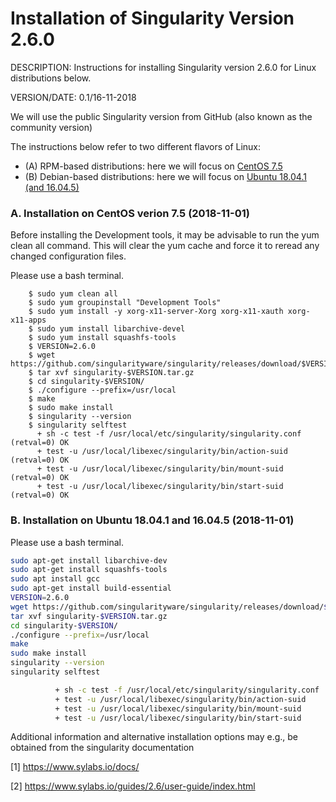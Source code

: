 # Installation of Singularity Version 2.6.0

DESCRIPTION: Instructions for installing Singularity version 2.6.0 for Linux distributions below. 

VERSION/DATE: 0.1/16-11-2018 
        
We will use the public Singularity version from GitHub (also known as the community version)

The instructions below refer to two different flavors of Linux: 
- (A) RPM-based distributions: here we will focus on [CentOS 7.5](#installation-centos)
- (B) Debian-based distributions: here we will focus on [Ubuntu 18.04.1 (and 16.04.5)](#installation-ubuntu)

### <a name="installation-centos"></a> A. Installation on CentOS verion 7.5 (2018-11-01)
  
Before installing the Development tools, it may be advisable to run the yum clean all command. This will clear the yum cache and force it to reread any changed configuration files.

Please use a bash terminal.

        $ sudo yum clean all
        $ sudo yum groupinstall "Development Tools"
        $ sudo yum install -y xorg-x11-server-Xorg xorg-x11-xauth xorg-x11-apps
        $ sudo yum install libarchive-devel
        $ sudo yum install squashfs-tools
        $ VERSION=2.6.0
        $ wget https://github.com/singularityware/singularity/releases/download/$VERSION/singularity-$VERSION.tar.gz
        $ tar xvf singularity-$VERSION.tar.gz
        $ cd singularity-$VERSION/
        $ ./configure --prefix=/usr/local
        $ make
        $ sudo make install
        $ singularity --version
        $ singularity selftest
          + sh -c test -f /usr/local/etc/singularity/singularity.conf                           (retval=0) OK
          + test -u /usr/local/libexec/singularity/bin/action-suid                              (retval=0) OK
          + test -u /usr/local/libexec/singularity/bin/mount-suid                               (retval=0) OK
          + test -u /usr/local/libexec/singularity/bin/start-suid                               (retval=0) OK
          
### <a name="installation-ubuntu"></a> B. Installation on Ubuntu 18.04.1 and 16.04.5 (2018-11-01)
 
Please use a bash terminal.

```bash
sudo apt-get install libarchive-dev
sudo apt-get install squashfs-tools
sudo apt install gcc
sudo apt-get install build-essential
VERSION=2.6.0
wget https://github.com/singularityware/singularity/releases/download/$VERSION/singularity-$VERSION.tar.gz
tar xvf singularity-$VERSION.tar.gz
cd singularity-$VERSION/
./configure --prefix=/usr/local
make
sudo make install
singularity --version
singularity selftest
```

>>>
```bash
          + sh -c test -f /usr/local/etc/singularity/singularity.conf                           (retval=0) OK
          + test -u /usr/local/libexec/singularity/bin/action-suid                              (retval=0) OK
          + test -u /usr/local/libexec/singularity/bin/mount-suid                               (retval=0) OK
          + test -u /usr/local/libexec/singularity/bin/start-suid                               (retval=0) OK
```
>>>
 

Additional information and alternative installation options may e.g., be obtained from the singularity documentation 

[1] https://www.sylabs.io/docs/

[2] https://www.sylabs.io/guides/2.6/user-guide/index.html
